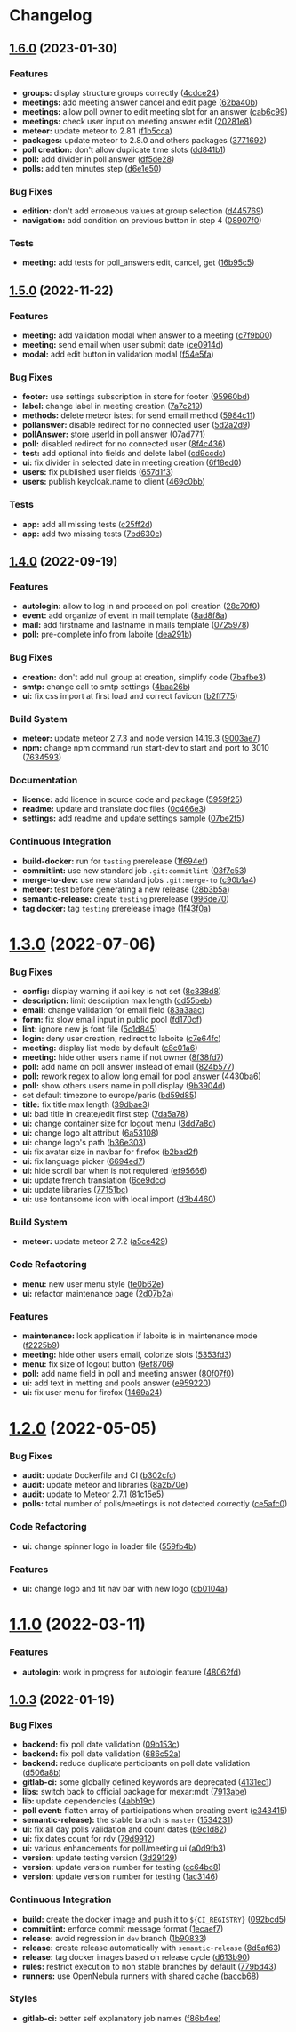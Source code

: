 # Changelog

## [1.6.0](https://gitlab.mim-libre.fr/alphabet/sondage/compare/release/1.5.0...release/1.6.0) (2023-01-30)


### Features

* **groups:** display structure groups correctly ([4cdce24](https://gitlab.mim-libre.fr/alphabet/sondage/commit/4cdce244b93153121bd69cd0c19611c2070e6e3f))
* **meetings:** add meeting answer cancel and edit page ([62ba40b](https://gitlab.mim-libre.fr/alphabet/sondage/commit/62ba40b5926b72470d3ceb4a20c69744c5561c2c))
* **meetings:** allow poll owner to edit meeting slot for an answer ([cab6c99](https://gitlab.mim-libre.fr/alphabet/sondage/commit/cab6c99af32ccb1b62b61e6cc2d1b13e092bf84a))
* **meetings:** check user input on meeting answer edit ([20281e8](https://gitlab.mim-libre.fr/alphabet/sondage/commit/20281e828bccb41398e3baa5de5c52ee7020c489))
* **meteor:** update meteor to 2.8.1 ([f1b5cca](https://gitlab.mim-libre.fr/alphabet/sondage/commit/f1b5ccae41c392cfbfe39036ea25e4d57bd86d04))
* **packages:** update meteor to 2.8.0 and others packages ([3771692](https://gitlab.mim-libre.fr/alphabet/sondage/commit/3771692c4576357b1f6686c262e457c39dea99f3))
* **poll creation:** don't allow duplicate time slots ([dd841b1](https://gitlab.mim-libre.fr/alphabet/sondage/commit/dd841b143a48158edf3d98a871397c1556d02ff3))
* **poll:** add divider in poll answer ([df5de28](https://gitlab.mim-libre.fr/alphabet/sondage/commit/df5de28b808973390a06f4caeac8624e0680b21e))
* **polls:** add ten minutes step ([d6e1e50](https://gitlab.mim-libre.fr/alphabet/sondage/commit/d6e1e5017f0582fae0ca7bc957de4b35a3495597))


### Bug Fixes

* **edition:** don't add erroneous values at group selection ([d445769](https://gitlab.mim-libre.fr/alphabet/sondage/commit/d445769dbb96321c778f048fd8fac9b1755730c5))
* **navigation:** add condition on previous button in step 4 ([08907f0](https://gitlab.mim-libre.fr/alphabet/sondage/commit/08907f0f2926e4551e4dd6f7c6ab9dceeaeb7c0e))


### Tests

* **meeting:** add tests for poll_answers edit, cancel, get ([16b95c5](https://gitlab.mim-libre.fr/alphabet/sondage/commit/16b95c5f8f709a040b40fb9b55978e258f20ad3c))

## [1.5.0](https://gitlab.mim-libre.fr/alphabet/sondage/compare/release/1.4.0...release/1.5.0) (2022-11-22)


### Features

* **meeting:** add validation modal when answer to a meeting ([c7f9b00](https://gitlab.mim-libre.fr/alphabet/sondage/commit/c7f9b000663fa5f043fc727cb172b558b9589d8c))
* **meeting:** send email when user submit date ([ce0914d](https://gitlab.mim-libre.fr/alphabet/sondage/commit/ce0914d168027513ecc74e6ca6284bedba0709dd))
* **modal:** add edit button in validation modal ([f54e5fa](https://gitlab.mim-libre.fr/alphabet/sondage/commit/f54e5fa059e83775abe21bd8ebc5e392e23ef781))


### Bug Fixes

* **footer:** use settings subscription in store for footer ([95960bd](https://gitlab.mim-libre.fr/alphabet/sondage/commit/95960bdd4cbb40636759cfddb08b74e1457a288d))
* **label:** change label in meeting creation ([7a7c219](https://gitlab.mim-libre.fr/alphabet/sondage/commit/7a7c21921bb01719e3f0787276938f46597364ce))
* **methods:** delete meteor istest for send email method ([5984c11](https://gitlab.mim-libre.fr/alphabet/sondage/commit/5984c11019cb4015201fcb934aa84145512a67d3))
* **pollanswer:** disable redirect for no connected user ([5d2a2d9](https://gitlab.mim-libre.fr/alphabet/sondage/commit/5d2a2d9f7ba5e136f56529ed064793a907f50bd9))
* **pollAnswer:** store userId in poll answer ([07ad771](https://gitlab.mim-libre.fr/alphabet/sondage/commit/07ad7718fc948ca113aaa2d310e901281aacd6ba))
* **poll:** disabled redirect for no connected user ([8f4c436](https://gitlab.mim-libre.fr/alphabet/sondage/commit/8f4c436d39dc87537a242287df8f4f8b49a65037))
* **test:** add optional into fields and delete label ([cd9ccdc](https://gitlab.mim-libre.fr/alphabet/sondage/commit/cd9ccdcde4ec0b12269d6dac1fc357f83e713f09))
* **ui:** fix divider in selected date in meeting creation ([6f18ed0](https://gitlab.mim-libre.fr/alphabet/sondage/commit/6f18ed00a03307d80f6f72eb5a551596bdce9d55))
* **users:** fix published user fields ([657d1f3](https://gitlab.mim-libre.fr/alphabet/sondage/commit/657d1f330b8ee22c3b4522ec7006c89a131ef9a6))
* **users:** publish keycloak.name to client ([469c0bb](https://gitlab.mim-libre.fr/alphabet/sondage/commit/469c0bbcee8ecd34fbf5bb632b1b7a2559007374))


### Tests

* **app:** add all missing tests ([c25ff2d](https://gitlab.mim-libre.fr/alphabet/sondage/commit/c25ff2da08a5fcc30a6c505bb38d886507941dc9))
* **app:** add two missing tests ([7bd630c](https://gitlab.mim-libre.fr/alphabet/sondage/commit/7bd630c8688eebc9dc7ae72689a1594bbd54319f))

## [1.4.0](https://gitlab.mim-libre.fr/alphabet/sondage/compare/release/1.3.0...release/1.4.0) (2022-09-19)


### Features

* **autologin:** allow to log in and proceed on poll creation ([28c70f0](https://gitlab.mim-libre.fr/alphabet/sondage/commit/28c70f04b396a9792090ef46471971360cf14073))
* **event:** add organize of event in mail template ([8ad8f8a](https://gitlab.mim-libre.fr/alphabet/sondage/commit/8ad8f8a434cf3825d5ac2caae7eaee967718f9f5))
* **mail:** add firstname and lastname in mails template ([0725978](https://gitlab.mim-libre.fr/alphabet/sondage/commit/07259781a426e0e698ae9429ba1d6b9c4acc0a74))
* **poll:** pre-complete info from laboite ([dea291b](https://gitlab.mim-libre.fr/alphabet/sondage/commit/dea291b733bb8cbf6d3bad3e8bc31985b82eef86))


### Bug Fixes

* **creation:** don't add null group at creation, simplify code ([7bafbe3](https://gitlab.mim-libre.fr/alphabet/sondage/commit/7bafbe35bf14cd137262acfc46083100b54c2b19))
* **smtp:** change call to smtp settings ([4baa26b](https://gitlab.mim-libre.fr/alphabet/sondage/commit/4baa26bf8c333926ef0c9b78d22da34ed0165e6b))
* **ui:** fix css import at first load and correct favicon ([b2ff775](https://gitlab.mim-libre.fr/alphabet/sondage/commit/b2ff775930d5fd9e24c944f3266f4928e91e21a8))


### Build System

* **meteor:** update meteor 2.7.3 and node version 14.19.3 ([9003ae7](https://gitlab.mim-libre.fr/alphabet/sondage/commit/9003ae7e15b5dbb42eb38e003f17b05f971bf476))
* **npm:** change npm command run start-dev to start and port to 3010 ([7634593](https://gitlab.mim-libre.fr/alphabet/sondage/commit/763459370734bba009b6eb7145c646d2f111e8d6))


### Documentation

* **licence:** add licence in source code and package ([5959f25](https://gitlab.mim-libre.fr/alphabet/sondage/commit/5959f25f2a8a3c6452912de483924ab69bb5ba97))
* **readme:** update and translate doc files ([0c466e3](https://gitlab.mim-libre.fr/alphabet/sondage/commit/0c466e3181d2318c22d1bffdd902fe4e0f09a36d))
* **settings:** add readme and update settings sample ([07be2f5](https://gitlab.mim-libre.fr/alphabet/sondage/commit/07be2f527839ca24e8e1da179b355514cbc156dc))


### Continuous Integration

* **build-docker:** run for `testing` prerelease ([1f694ef](https://gitlab.mim-libre.fr/alphabet/sondage/commit/1f694ef795aeff0c336ad67d3225c1f25e1b2deb))
* **commitlint:** use new standard job `.git:commitlint` ([03f7c53](https://gitlab.mim-libre.fr/alphabet/sondage/commit/03f7c53c6069f4a9bafd87c1399075c224c9df81))
* **merge-to-dev:** use new standard jobs `.git:merge-to` ([c90b1a4](https://gitlab.mim-libre.fr/alphabet/sondage/commit/c90b1a4e6f808cf8f7dc78d8988651e55c88e9b5))
* **meteor:** test before generating a new release ([28b3b5a](https://gitlab.mim-libre.fr/alphabet/sondage/commit/28b3b5a92021483755fbf2283680fc8ce4418911))
* **semantic-release:** create `testing` prerelease ([996de70](https://gitlab.mim-libre.fr/alphabet/sondage/commit/996de703b1c91c351638aca8e86ee6b1ab6e68a8))
* **tag docker:** tag `testing` prerelease image ([1f43f0a](https://gitlab.mim-libre.fr/alphabet/sondage/commit/1f43f0af09f15c4448ddc70e38d6352e3a1ceab8))

# [1.3.0](https://gitlab.mim-libre.fr/alphabet/sondage/compare/release/1.2.0...release/1.3.0) (2022-07-06)


### Bug Fixes

* **config:** display warning if api key is not set ([8c338d8](https://gitlab.mim-libre.fr/alphabet/sondage/commit/8c338d814abe34e96ef2cb450788f2fee9081d95))
* **description:** limit description max length ([cd55beb](https://gitlab.mim-libre.fr/alphabet/sondage/commit/cd55beb675658cc533d2c67c5e4a0d008000065a))
* **email:** change validation for email field ([83a3aac](https://gitlab.mim-libre.fr/alphabet/sondage/commit/83a3aac89216f649c83d5e76715ef1f769d406dd))
* **form:** fix slow email input in public pool ([fd170cf](https://gitlab.mim-libre.fr/alphabet/sondage/commit/fd170cf96b3bd3a36650f7fd2aa56ca0e65a02f3))
* **lint:** ignore new js font file ([5c1d845](https://gitlab.mim-libre.fr/alphabet/sondage/commit/5c1d8452df67a1bfc7a851f9b0310f8fbae99a10))
* **login:** deny user creation, redirect to laboite ([c7e64fc](https://gitlab.mim-libre.fr/alphabet/sondage/commit/c7e64fc197ccf800cc7760afc47dfab5a91aa9f0))
* **meeting:** display list mode by default ([c8c01a6](https://gitlab.mim-libre.fr/alphabet/sondage/commit/c8c01a66e3ffb353a3121cc562a5efda1a4bf95f))
* **meeting:** hide other users name if not owner ([8f38fd7](https://gitlab.mim-libre.fr/alphabet/sondage/commit/8f38fd721d5c1b5552180c0b4ee6e63fb80af9f2))
* **poll:** add name on poll answer instead of email ([824b577](https://gitlab.mim-libre.fr/alphabet/sondage/commit/824b5778c4e54aafba2bf43577de1bd42b4d7797))
* **poll:** rework regex to allow long email for pool answer ([4430ba6](https://gitlab.mim-libre.fr/alphabet/sondage/commit/4430ba6a9a32e0e770d53b0efbd8a83b9614650f))
* **poll:** show others users name in poll display ([9b3904d](https://gitlab.mim-libre.fr/alphabet/sondage/commit/9b3904dbef9bce247346ec9231ecdb8c1d9b9b91))
* set default timezone to europe/paris ([bd59d85](https://gitlab.mim-libre.fr/alphabet/sondage/commit/bd59d85d2e741c3af1980161a7876dd53db227f5))
* **title:** fix title max length ([39dbae3](https://gitlab.mim-libre.fr/alphabet/sondage/commit/39dbae39f4984d8e250606b81434c142d6bd574e))
* **ui:** bad title in create/edit first step ([7da5a78](https://gitlab.mim-libre.fr/alphabet/sondage/commit/7da5a78bbbfe37525b36897e8b1c880573d73bbd))
* **ui:** change container size for logout menu ([3dd7a8d](https://gitlab.mim-libre.fr/alphabet/sondage/commit/3dd7a8dc6b084a0074730d126f2cfe8779924656))
* **ui:** change logo alt attribut ([6a53108](https://gitlab.mim-libre.fr/alphabet/sondage/commit/6a531088db8a8df279434249ec4a2e1629740fd0))
* **ui:** change logo's path ([b36e303](https://gitlab.mim-libre.fr/alphabet/sondage/commit/b36e303180cbef2284c30c0bf899e9fbd1d15fd2))
* **ui:** fix avatar size in navbar for firefox ([b2bad2f](https://gitlab.mim-libre.fr/alphabet/sondage/commit/b2bad2f19e3712c4a769131d3f639f2fa0b6a15e))
* **ui:** fix language picker ([6694ed7](https://gitlab.mim-libre.fr/alphabet/sondage/commit/6694ed7fee1c815d8c5c25b07824b02ff8fef0ab))
* **ui:** hide scroll bar when is not requiered ([ef95666](https://gitlab.mim-libre.fr/alphabet/sondage/commit/ef956667234a84330469f2395a9e4b6ba39eb17f))
* **ui:** update french translation ([6ce9dcc](https://gitlab.mim-libre.fr/alphabet/sondage/commit/6ce9dcc023ddf0cbd38c498008fc8cc7f921decb))
* **ui:** update libraries ([77151bc](https://gitlab.mim-libre.fr/alphabet/sondage/commit/77151bc38f0056420d64ef85ed6ed04110d8334e))
* **ui:** use fontansome icon with local import ([d3b4460](https://gitlab.mim-libre.fr/alphabet/sondage/commit/d3b446095df24de4e37fb9b091094c65a697999c))


### Build System

* **meteor:** update meteor 2.7.2 ([a5ce429](https://gitlab.mim-libre.fr/alphabet/sondage/commit/a5ce42952c445ab97cded25bb3909d8ab9d7178a))


### Code Refactoring

* **menu:** new user menu style ([fe0b62e](https://gitlab.mim-libre.fr/alphabet/sondage/commit/fe0b62e6113f981ce56bb67bd85eb9f6c599fd84))
* **ui:** refactor maintenance page ([2d07b2a](https://gitlab.mim-libre.fr/alphabet/sondage/commit/2d07b2ac2216efdf82ff66dcb34a53aba04fcbb3))


### Features

* **maintenance:** lock application if laboite is in maintenance mode ([f2225b9](https://gitlab.mim-libre.fr/alphabet/sondage/commit/f2225b9cd6268840a99bd027aa4282f90242ce86))
* **meeting:** hide other users email, colorize slots ([5353fd3](https://gitlab.mim-libre.fr/alphabet/sondage/commit/5353fd3272b6fd0ddb1fa97a6bbc63e6955528b9))
* **menu:** fix size of logout button ([9ef8706](https://gitlab.mim-libre.fr/alphabet/sondage/commit/9ef87069c36358d382985ef595eb998b06eabf64))
* **poll:** add name field in poll and meeting answer ([80f07f0](https://gitlab.mim-libre.fr/alphabet/sondage/commit/80f07f01cd53fcbd28fb81116871bd16667ac198))
* **ui:** add text in metting and pools answer ([e959220](https://gitlab.mim-libre.fr/alphabet/sondage/commit/e959220b11777a39f5fcaf9012cf8bca568248d9))
* **ui:** fix user menu for firefox ([1469a24](https://gitlab.mim-libre.fr/alphabet/sondage/commit/1469a24281584b17e4627634caab5d178ca58d11))

# [1.2.0](https://gitlab.mim-libre.fr/alphabet/sondage/compare/release/1.1.0...release/1.2.0) (2022-05-05)


### Bug Fixes

* **audit:** update Dockerfile and CI ([b302cfc](https://gitlab.mim-libre.fr/alphabet/sondage/commit/b302cfc3f848dc4fff9078d7b5c5f2d44d1277c4))
* **audit:** update meteor and libraries ([8a2b70e](https://gitlab.mim-libre.fr/alphabet/sondage/commit/8a2b70e5c0dea2b8f330d7ddae18d802938cf830))
* **audit:** update to Meteor 2.7.1 ([81c15e5](https://gitlab.mim-libre.fr/alphabet/sondage/commit/81c15e53963cbe340cd2016e519004a9fb55d56d))
* **polls:** total number of polls/meetings is not detected correctly ([ce5afc0](https://gitlab.mim-libre.fr/alphabet/sondage/commit/ce5afc0202adb4041dba20e1224a267ade753bfa))


### Code Refactoring

* **ui:** change spinner logo in loader file ([559fb4b](https://gitlab.mim-libre.fr/alphabet/sondage/commit/559fb4b5c4b10cbba805337e562f2697e7f2d043))


### Features

* **ui:** change logo and fit nav bar with new logo ([cb0104a](https://gitlab.mim-libre.fr/alphabet/sondage/commit/cb0104a7b739bc9fae9967b100435832cc539094))

# [1.1.0](https://gitlab.mim-libre.fr/alphabet/sondage/compare/release/1.0.3...release/1.1.0) (2022-03-11)


### Features

* **autologin:** work in progress for autologin feature ([48062fd](https://gitlab.mim-libre.fr/alphabet/sondage/commit/48062fd084a279d77c81a3f73ab96c15d9771f4b))

## [1.0.3](https://gitlab.mim-libre.fr/alphabet/sondage/compare/release/1.0.2...release/1.0.3) (2022-01-19)


### Bug Fixes

* **backend:** fix poll date validation ([09b153c](https://gitlab.mim-libre.fr/alphabet/sondage/commit/09b153c4f5df6f6d22c792b062475699a6a2981e))
* **backend:** fix poll date validation ([686c52a](https://gitlab.mim-libre.fr/alphabet/sondage/commit/686c52a4ab48e7a8d1907805758911010352fb51))
* **backend:** reduce duplicate participants on poll date validation ([d506a8b](https://gitlab.mim-libre.fr/alphabet/sondage/commit/d506a8b4e9132033b15d3e6855b3cb8e1bc1cb20))
* **gitlab-ci:** some globally defined keywords are deprecated ([4131ec1](https://gitlab.mim-libre.fr/alphabet/sondage/commit/4131ec160fb06706e9640e788e3772730599f056))
* **libs:** switch back to official package for mexar:mdt ([7913abe](https://gitlab.mim-libre.fr/alphabet/sondage/commit/7913abe01486633c28591f60c589d8fac4117119))
* **lib:** update dependencies ([4abb19c](https://gitlab.mim-libre.fr/alphabet/sondage/commit/4abb19c57ef2a30185d071e33721b8d53ee06009))
* **poll event:** flatten array of participations when creating event ([e343415](https://gitlab.mim-libre.fr/alphabet/sondage/commit/e343415417f8ac212fe5f2de30a6f5d3ebd18b27))
* **semantic-release):** the stable branch is `master` ([1534231](https://gitlab.mim-libre.fr/alphabet/sondage/commit/1534231e0f9cd27f662f14053853eb159331f928))
* **ui:** fix all day polls validation and count dates ([b9c1d82](https://gitlab.mim-libre.fr/alphabet/sondage/commit/b9c1d824d7e297b37aa967167a65d250adfb9d4e))
* **ui:** fix dates count for rdv ([79d9912](https://gitlab.mim-libre.fr/alphabet/sondage/commit/79d9912f630bdce0214e46b1287698709fd7cef0))
* **ui:** various enhancements for poll/meeting ui ([a0d9fb3](https://gitlab.mim-libre.fr/alphabet/sondage/commit/a0d9fb36478ea3f1db4c27c1e1d25fa85944646f))
* **version:** update testing version ([3d29129](https://gitlab.mim-libre.fr/alphabet/sondage/commit/3d29129161037bcbb6fd2b89decdce15a544a141))
* **version:** update version number for testing ([cc64bc8](https://gitlab.mim-libre.fr/alphabet/sondage/commit/cc64bc8d1d9755185582d9a3ddeb367c9e05a495))
* **version:** update version number for testing ([1ac3146](https://gitlab.mim-libre.fr/alphabet/sondage/commit/1ac3146ae10ffcd78d7b8265181cdf891a9611c0))


### Continuous Integration

* **build:** create the docker image and push it to `${CI_REGISTRY}` ([092bcd5](https://gitlab.mim-libre.fr/alphabet/sondage/commit/092bcd5e1f86cdaebecda1a02acb7678835fb39d))
* **commitlint:** enforce commit message format ([1ecaef7](https://gitlab.mim-libre.fr/alphabet/sondage/commit/1ecaef70d90834b19873fabf31a832c275c9ef7d))
* **release:** avoid regression in `dev` branch ([1b90833](https://gitlab.mim-libre.fr/alphabet/sondage/commit/1b9083346c1c1d8e87240f4e4a3b91adb1b2e808))
* **release:** create release automatically with `semantic-release` ([8d5af63](https://gitlab.mim-libre.fr/alphabet/sondage/commit/8d5af63790de78af7501775778caafe997ffd422))
* **release:** tag docker images based on release cycle ([d613b90](https://gitlab.mim-libre.fr/alphabet/sondage/commit/d613b90ce945ed45f8486b7e5bfab0b16e9e4119))
* **rules:** restrict execution to non stable branches by default ([779bd43](https://gitlab.mim-libre.fr/alphabet/sondage/commit/779bd439760952c759c16c389b95e9d697484a8a))
* **runners:** use OpenNebula runners with shared cache ([baccb68](https://gitlab.mim-libre.fr/alphabet/sondage/commit/baccb682dbb383275c09dfad896f5e18ced9cfe9))


### Styles

* **gitlab-ci:** better self explanatory job names ([f86b4ee](https://gitlab.mim-libre.fr/alphabet/sondage/commit/f86b4ee5a1cdec5103706e1087edd8a829165a53))
